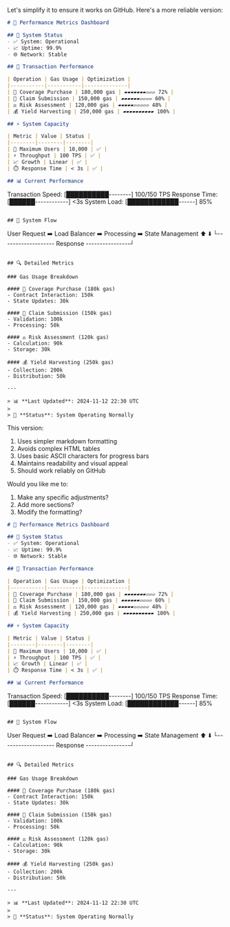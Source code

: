 Let's simplify it to ensure it works on GitHub. Here's a more reliable version:

```markdown
# 🎯 Performance Metrics Dashboard

## 🚀 System Status
- ✅ System: Operational
- 📈 Uptime: 99.9%
- 🌐 Network: Stable

## 💫 Transaction Performance

| Operation | Gas Usage | Optimization |
|-----------|-----------|--------------|
| 💎 Coverage Purchase | 180,000 gas | ▰▰▰▰▰▰▰▱▱▱ 72% |
| 📝 Claim Submission | 150,000 gas | ▰▰▰▰▰▰▱▱▱▱ 60% |
| ⚖️ Risk Assessment | 120,000 gas | ▰▰▰▰▰▱▱▱▱▱ 48% |
| 💰 Yield Harvesting | 250,000 gas | ▰▰▰▰▰▰▰▰▰▰ 100% |

## ⚡ System Capacity

| Metric | Value | Status |
|--------|--------|--------|
| 👥 Maximum Users | 10,000 | ✅ |
| ⚡ Throughput | 100 TPS | ✅ |
| 📈 Growth | Linear | ✅ |
| ⏱️ Response Time | < 3s | ✅ |

## 📊 Current Performance

```
Transaction Speed: [██████████--------] 100/150 TPS
Response Time:    [██████------------] <3s
System Load:      [████████████------] 85%
```

## 🔄 System Flow
```
User Request ➡️ Load Balancer ➡️ Processing ➡️ State Management
     ⬆️                                            ⬇️
     └------------------- Response ----------------┘
```

## 🔍 Detailed Metrics

### Gas Usage Breakdown

#### 💎 Coverage Purchase (180k gas)
- Contract Interaction: 150k
- State Updates: 30k

#### 📝 Claim Submission (150k gas)
- Validation: 100k
- Processing: 50k

#### ⚖️ Risk Assessment (120k gas)
- Calculation: 90k
- Storage: 30k

#### 💰 Yield Harvesting (250k gas)
- Collection: 200k
- Distribution: 50k

---

> 📊 **Last Updated**: 2024-11-12 22:30 UTC
> 
> 🔄 **Status**: System Operating Normally
```

This version:
1. Uses simpler markdown formatting
2. Avoids complex HTML tables
3. Uses basic ASCII characters for progress bars
4. Maintains readability and visual appeal
5. Should work reliably on GitHub

Would you like me to:
1. Make any specific adjustments?
2. Add more sections?
3. Modify the formatting?



```markdown
# 🎯 Performance Metrics Dashboard

## 🚀 System Status
- ✅ System: Operational
- 📈 Uptime: 99.9%
- 🌐 Network: Stable

## 💫 Transaction Performance

| Operation | Gas Usage | Optimization |
|-----------|-----------|--------------|
| 💎 Coverage Purchase | 180,000 gas | ▰▰▰▰▰▰▰▱▱▱ 72% |
| 📝 Claim Submission | 150,000 gas | ▰▰▰▰▰▰▱▱▱▱ 60% |
| ⚖️ Risk Assessment | 120,000 gas | ▰▰▰▰▰▱▱▱▱▱ 48% |
| 💰 Yield Harvesting | 250,000 gas | ▰▰▰▰▰▰▰▰▰▰ 100% |

## ⚡ System Capacity

| Metric | Value | Status |
|--------|--------|--------|
| 👥 Maximum Users | 10,000 | ✅ |
| ⚡ Throughput | 100 TPS | ✅ |
| 📈 Growth | Linear | ✅ |
| ⏱️ Response Time | < 3s | ✅ |

## 📊 Current Performance

```
Transaction Speed: [██████████--------] 100/150 TPS
Response Time:    [██████------------] <3s
System Load:      [████████████------] 85%
```

## 🔄 System Flow
```
User Request ➡️ Load Balancer ➡️ Processing ➡️ State Management
     ⬆️                                            ⬇️
     └------------------- Response ----------------┘
```

## 🔍 Detailed Metrics

### Gas Usage Breakdown

#### 💎 Coverage Purchase (180k gas)
- Contract Interaction: 150k
- State Updates: 30k

#### 📝 Claim Submission (150k gas)
- Validation: 100k
- Processing: 50k

#### ⚖️ Risk Assessment (120k gas)
- Calculation: 90k
- Storage: 30k

#### 💰 Yield Harvesting (250k gas)
- Collection: 200k
- Distribution: 50k

---

> 📊 **Last Updated**: 2024-11-12 22:30 UTC
> 
> 🔄 **Status**: System Operating Normally
```
